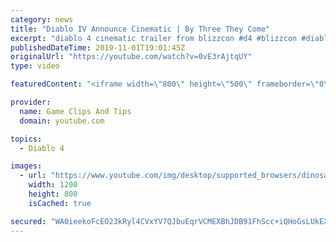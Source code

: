 ```yaml
---
category: news
title: "Diablo IV Announce Cinematic | By Three They Come"
excerpt: "diablo 4 cinematic trailer from blizzcon #d4 #blizzcon #diablo."
publishedDateTime: 2019-11-01T19:01:45Z
originalUrl: "https://youtube.com/watch?v=0vE3rAjtqUY"
type: video

featuredContent: "<iframe width=\"800\" height=\"500\" frameborder=\"0\" src=\"https://www.youtube.com/embed/0vE3rAjtqUY\" allow=\"accelerometer; autoplay; encrypted-media; gyroscope; picture-in-picture\" allowfullscreen></iframe>"

provider:
  name: Game Clips And Tips
  domain: youtube.com

topics:
  - Diablo 4

images:
  - url: "https://www.youtube.com/img/desktop/supported_browsers/dinosaur.png"
    width: 1200
    height: 800
    isCached: true

secured: "WA0ieekoFcEO23kRyl4CVxYV7QJbuEqrVCMEXBhJDB91FhScc+iQHoGsLUkEXa9pd64WJYnXlpnxbB6gOHgdHv3NcYkvPB1L+6ueXhq+35s7HXWO7WhaBEIKs2i1+W5aFSgOCbeXUPgOMJI1Sdt6Zh+7TS5eK7V8bbyjEDmajROUaEv21JrzzCp+ASr5ou5obyEL6jYbHcfBY0lNuEAa1jVm8dD3bVjKNUX2TfIPGld8nQ8Ro3jliBCMmb3qXNeyVY+MAqye9xR7qgok9McrNdBRPtiNU3VZViJ1SXPBh1suXsO7EzUBacJ3lK4smQKr9SP4KGHp8APnhEtI/yGe8n6lZSPIKP2gvkO55L55Wd7pALzNPS1PXshN2goE1yyZDzlZsIYB1ozGe8Ab1ClvKA==;y2s+ipXjkwv/m5Kw9GtDAw=="
---
```



